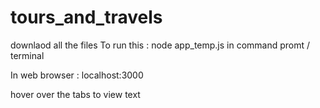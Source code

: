# tours_and_travels
downlaod all the files
To run this : node app_temp.js in command promt / terminal


In web browser : localhost:3000

hover over the tabs to view text

